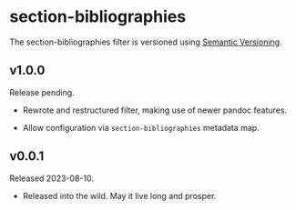 # section-bibliographies

The section-bibliographies filter is versioned using [Semantic
Versioning][].

[Semantic Versioning]: https://semver.org/

## v1.0.0

Release pending.

-   Rewrote and restructured filter, making use of newer pandoc
    features.

-   Allow configuration via `section-bibliographies` metadata map.

## v0.0.1

Released 2023-08-10.

-   Released into the wild. May it live long and prosper.
